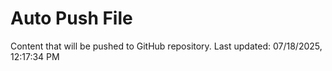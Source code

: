 # Auto Push File

Content that will be pushed to GitHub repository.
Last updated: 07/18/2025, 12:17:34 PM